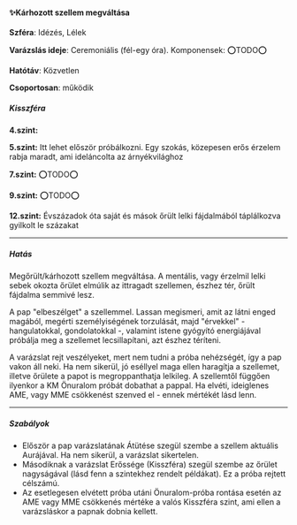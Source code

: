 #### ✨Kárhozott szellem megváltása

**Szféra**: Idézés, Lélek

**Varázslás ideje**: Ceremoniális (fél-egy óra). Komponensek: ⭕TODO⭕

**Hatótáv**: Közvetlen

**Csoportosan**: működik 

##### Kisszféra

**4.szint:** 

**5.szint:** Itt lehet először próbálkozni. Egy szokás, közepesen erős érzelem rabja maradt, ami ideláncolta az árnyékvilághoz

**7.szint:** ⭕TODO⭕

**9.szint:** ⭕TODO⭕

**12.szint:** Évszázadok óta saját és mások őrült lelki fájdalmából táplálkozva gyilkolt le százakat

---
##### Hatás

Megőrült/kárhozott szellem megváltása. A mentális, vagy érzelmil lelki sebek okozta őrület elmúlik az ittragadt szellemen, észhez tér, őrült fájdalma semmivé lesz.

A pap "elbeszélget" a szellemmel. Lassan megismeri, amit az látni enged magából, megérti személyiségének torzulását, majd "érvekkel" - hangulatokkal, gondolatokkal -, valamint istene gyógyító energiájával próbálja meg a szellemet lecsillapítani, azt észhez téríteni.

A varázslat rejt veszélyeket, mert nem tudni a próba nehézségét, így a pap vakon áll neki. Ha nem sikerül, jó eséllyel maga ellen haragítja a szellemet, illetve őrülete a papot is megroppanthatja lelkileg. A szellemtől függően ilyenkor a KM Önuralom próbát dobathat a pappal. Ha elvéti, ideiglenes AME, vagy MME csökkenést szenved el - ennek mértékét lásd lenn.

---
##### Szabályok

- Először a pap varázslatának Átütése szegül szembe a szellem aktuális Aurájával. Ha nem sikerül, a varázslat sikertelen.
- Másodiknak a varázslat Erőssége (Kisszféra) szegül szembe az őrület nagyságával (lásd fenn a szintekhez rendelt példákat). Ez a próba rejtett célszámú.
- Az esetlegesen elvétett próba utáni Önuralom-próba rontása esetén az AME vagy MME csökkenés mértéke a valós Kisszféra szint, ami ellen a varázsláskor a papnak dobnia kellett.
